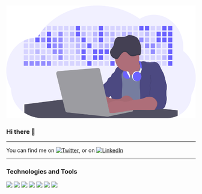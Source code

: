 <img src = "undraw_developer_activity_bv83.svg" height = "300px" width = "100%"/>

### Hi there 👋

<hr>

You can find me on [![Twitter][1.2]][1], or on [![LinkedIn][2.2]][2]

<hr>

### Technologies and Tools

<img src = "https://img.shields.io/badge/Editor-IntelliJ-green" /> <img src = "https://img.shields.io/badge/Language-Java-blue" />
<img src = "https://img.shields.io/badge/Framework-springboot-blue" /> <img src = "https://img.shields.io/badge/Language-Python-yellowgreen" />
<img src = "https://img.shields.io/badge/Language-JavaScript-yellowgreen" /> <img src = "https://img.shields.io/badge/database-mysql-blue" />
<img src = "https://img.shields.io/badge/Paradigm-OOP-green" />


<!-- Icons -->
[1.2]: http://i.imgur.com/wWzX9uB.png (twitter icon without padding)
[2.2]: https://raw.githubusercontent.com/MartinHeinz/MartinHeinz/master/linkedin-3-16.png (LinkedIn icon without padding)

<!-- Links to your social media accounts -->

[1]: https://twitter.com/AyushCh11046805
[2]: https://www.linkedin.com/in/ayush-choudhary-5a0b1b193/

<!--
- 🔭 I’m currently working on ...
- 🌱 I’m currently learning ...
- 👯 I’m looking to collaborate on ...
- 🤔 I’m looking for help with ...
- 💬 Ask me about ...
- 📫 How to reach me: ...
- 😄 Pronouns: ...
- ⚡ Fun fact: ...
-->
